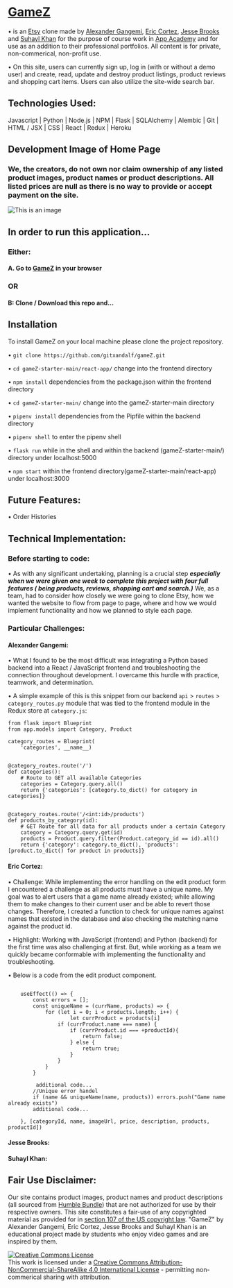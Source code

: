 # [GameZ](https://gamez-aa.herokuapp.com/)

• is an [Etsy](https://etsy.com/) clone made by [Alexander Gangemi](https://www.linkedin.com/in/alexander-gangemi/), [Eric Cortez](https://www.linkedin.com/in/eric-cortez-0101/), [Jesse Brooks](https://www.linkedin.com/in/jesse-brooks-8a6718229/) and [Suhayl Khan](https://www.linkedin.com/in/suhayl-khan-48601a193/) for the purpose of course work in [App Academy](https://www.appacademy.io/) and for use as an addition to their professional portfolios. All content is for private, non-commerical, non-profit use.

• On this site, users can currently sign up, log in (with or without a demo user) and create, read, update and destroy product listings, product reviews and shopping cart items. Users can also utilize the site-wide search bar.

## Technologies Used:

Javascript | Python | Node.js | NPM | Flask | SQLAlchemy | Alembic | Git | HTML / JSX | CSS | React | Redux | Heroku

## Development Image of Home Page
### We, the creators, do not own nor claim ownership of any listed product images, product names or product descriptions. All listed prices are null as there is no way to provide or accept payment on the site. 
![This is an image](https://i.imgur.com/xRXYUr1.png)

## In order to run this application...

### Either:

#### A. Go to [GameZ](https://gamez-aa.herokuapp.com/) in your browser 

### OR 

#### B: Clone / Download this repo and...

## Installation 

To install GameZ on your local machine please clone the project repository. 

•  `git clone https://github.com/gitxandalf/gameZ.git`

•  `cd gameZ-starter-main/react-app/` change into the frontend directory 

•  `npm install` dependencies from the package.json within the frontend directory 

•  `cd gameZ-starter-main/` change into the gameZ-starter-main directory 

•  `pipenv install` dependencies from the Pipfile within the backend directory

•  `pipenv shell` to enter the pipenv shell 

•  `flask run` while in the shell and within the backend (gameZ-starter-main/) directory under localhost:5000

•  `npm start` within the frontend directory(gameZ-starter-main/react-app) under localhost:3000

## Future Features:

• Order Histories

## Technical Implementation:

### Before starting to code:

• As with any significant undertaking, planning is a crucial step ***especially when we were given one week to complete this project with four full features ( being products, reviews, shopping cart and search.)*** We, as a team, had to consider how closely we were going to clone Etsy, how we wanted the website to flow from page to page, where and how we would implement functionality and how we planned to style each page.

### Particular Challenges:

#### Alexander Gangemi:
• What I found to be the most difficult was integrating a Python based backend into a React / JavaScript frontend and troubleshooting the connection throughout development. I overcame this hurdle with practice, teamwork, and determination.

• A simple example of this is this snippet from our backend `api` > `routes` > `category_routes.py` module that was tied to the frontend module in the Redux store at `category.js`:



    from flask import Blueprint
    from app.models import Category, Product

    category_routes = Blueprint(
        'categories', __name__)


    @category_routes.route('/')
    def categories():
        # Route to GET all available Categories
        categories = Category.query.all()
        return {'categories': [category.to_dict() for category in categories]}


    @category_routes.route('/<int:id>/products')
    def products_by_category(id):
        # GET Route for all data for all products under a certain Category
        category = Category.query.get(id)
        products = Product.query.filter(Product.category_id == id).all()
        return {'category': category.to_dict(), 'products': [product.to_dict() for product in products]}


#### Eric Cortez:

• Challenge: While implementing the error handling on the edit product form I encountered a challenge as all products must have a unique name. My goal was 
  to alert users that a game name already existed; while allowing them to make changes to their current user and be able to revert those changes. 
  Therefore, I created a function to check for unique names against names that existed in the database and also checking the matching name against the product id. 


• Highlight: Working with JavaScript (frontend) and Python (backend) for the first time was also challenging at first. But, while working as a team we quickly became conformable 
  with implementing the functionality and troubleshooting. 

• Below is a code from the edit product component.   

```

    useEffect(() => {
        const errors = [];
        const uniqueName = (currName, products) => {
            for (let i = 0; i < products.length; i++) {
                    let currProduct = products[i]
                if (currProduct.name === name) {
                    if (currProduct.id === +productId){
                        return false;
                    } else {
                        return true;
                    }
                }
            }
        }

         additional code...
        //Unique error handel
        if (name && uniqueName(name, products)) errors.push("Game name already exists")
        additional code...

    }, [categoryId, name, imageUrl, price, description, products, productId])

```

#### Jesse Brooks:

#### Suhayl Khan:

## Fair Use Disclaimer:
Our site contains product images, product names and product descriptions (all sourced from [Humble Bundle](https://www.humblebundle.com/)) that are not authorized for use by their respective owners. This site constitutes a fair-use of any copyrighted material as provided for in [section 107 of the US copyright law](https://codes.findlaw.com/us/title-17-copyrights/17-usc-sect-107.html). "GameZ" by Alexander Gangemi, Eric Cortez, Jesse Brooks and Suhayl Khan is an educational project made by students who enjoy video games and are inspired by them.

<a rel="license" href="http://creativecommons.org/licenses/by-nc-sa/4.0/"><img alt="Creative Commons License" style="border-width:0" src="https://i.creativecommons.org/l/by-nc-sa/4.0/88x31.png" /></a><br />This work is licensed under a <a rel="license" href="http://creativecommons.org/licenses/by-nc-sa/4.0/">Creative Commons Attribution-NonCommercial-ShareAlike 4.0 International License</a> - permitting non-commerical sharing with attribution.
